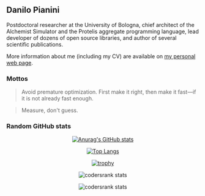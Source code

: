 ## Danilo Pianini

Postdoctoral researcher at the University of Bologna,
chief architect of the Alchemist Simulator and the Protelis aggregate programming language,
lead developer of dozens of open source libraries,
and author of several scientific publications.

More information about me (including my CV) are available on [my personal web page](https://danysk.github.io).

### Mottos

> Avoid premature optimization. First make it right, then make it fast—if it is not already fast enough.

> Measure, don't guess.

### Random GitHub stats

<div align="center">

[![Anurag's GitHub stats](https://github-readme-stats.vercel.app/api?username=DanySK)](https://github.com/anuraghazra/github-readme-stats)

[![Top Langs](https://github-readme-stats.vercel.app/api/top-langs/?username=DanySK&hide=html,css,xslt,makefile&langs_count=30)](https://github.com/anuraghazra/github-readme-stats)

[![trophy](https://github-profile-trophy.vercel.app/?username=DanySK)](https://github.com/ryo-ma/github-profile-trophy)

![codersrank stats](https://cr-ss-service.azurewebsites.net/api/ScreenShot?widget=summary&username=DanySK)
  
![codersrank stats](https://cr-skills-chart-widget.azurewebsites.net/api/api?username=DanySK)

</div>
  
<!--
**DanySK/DanySK** is a ✨ _special_ ✨ repository because its `README.md` (this file) appears on your GitHub profile.

Here are some ideas to get you started:

- 🔭 I’m currently working on ...
- 🌱 I’m currently learning ...
- 👯 I’m looking to collaborate on ...
- 🤔 I’m looking for help with ...
- 💬 Ask me about ...
- 📫 How to reach me: ...
- 😄 Pronouns: ...
- ⚡ Fun fact: ...
-->
